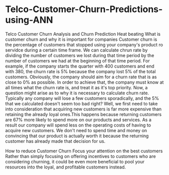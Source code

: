 # Telco-Customer-Churn-Predictions-using-ANN
Telco Customer Churn Analysis and Churn Prediction
Heat beating
What is customer churn and why it is important for companies
Customer churn is the percentage of customers that stopped using your company's product ro servidce during a certain time frame. We can calculate chrun rate by dividing the number of customers we lost during that time period by the number of customers we had at the beginning of that time period. For example, if the company starts the quarter with 400 customers and end with 380, the churn rate is 5% because the company lost 5% of the total customers. Obviously, the company should aim for a churn rate that is as close to 0% as possible. In order to achieve that, the company must know at all times what the churn rate is, and treat it as it's top priority. Now, a question might arise as to why it is necessary to calculate churn rate. Typically any company will lose a few customers sporadically, and the 5% that we calculated doesn't seem too bad right? Well, we first need to take into consideration that acquiring new customers is far more expensive than retaining the already loyal ones.This happens because returning customers are 67% more likely to spend more on our products and services. As a result our company will spend less on the operating costs of having to acquire new customers. We don't need to spend time and money on convincing that our product is actually worth it because the returning customer has already made that decision for us.

How to reduce Customer Churn
Focus your attention on the best customers
Rather than simply focusing on offering incentives to customers who are considering churning, it could be even more beneficial to pool your resources into the loyal, and profitable customers instead.

